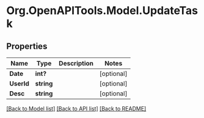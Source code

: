 # Org.OpenAPITools.Model.UpdateTask
## Properties

Name | Type | Description | Notes
------------ | ------------- | ------------- | -------------
**Date** | **int?** |  | [optional] 
**UserId** | **string** |  | [optional] 
**Desc** | **string** |  | [optional] 

[[Back to Model list]](../README.md#documentation-for-models) [[Back to API list]](../README.md#documentation-for-api-endpoints) [[Back to README]](../README.md)

